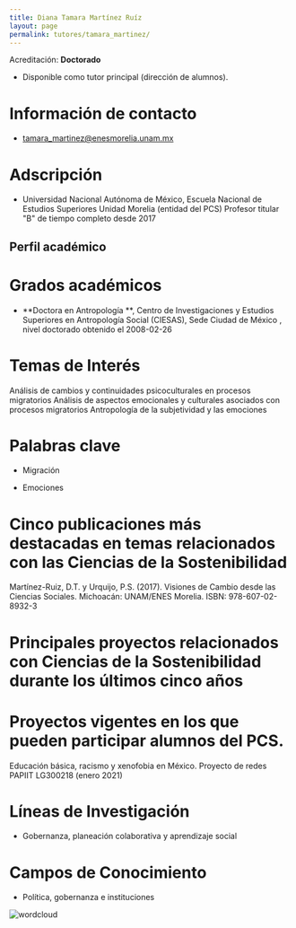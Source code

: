```yaml
---
title: Diana Tamara Martínez Ruíz
layout: page
permalink: tutores/tamara_martinez/
---
```


Acreditación: **Doctorado**


 - Disponible como tutor principal (dirección de alumnos).






# Información de contacto

 - <tamara_martinez@enesmorelia.unam.mx>





# Adscripción


 - Universidad Nacional Autónoma de México, Escuela Nacional de Estudios Superiores Unidad Morelia (entidad del PCS)    Profesor titular &quot;B&quot; de tiempo completo desde 2017
 





## Perfil académico


# Grados académicos


 - **Doctora en Antropología **, Centro de Investigaciones y Estudios Superiores en Antropología Social (CIESAS), Sede Ciudad de México , nivel doctorado obtenido el 2008-02-26




# Temas de Interés

Análisis de cambios y continuidades psicoculturales en procesos migratorios Análisis de aspectos emocionales y culturales asociados con procesos migratorios Antropología de la subjetividad y las emociones



# Palabras clave


 - Migración

 - Emociones




# Cinco publicaciones más destacadas en temas relacionados con las Ciencias de la Sostenibilidad

Martínez-Ruiz, D.T. y Urquijo, P.S. (2017). Visiones de Cambio desde las Ciencias Sociales. Michoacán: UNAM/ENES Morelia. ISBN: 978-607-02-8932-3




# Principales proyectos relacionados con Ciencias de la Sostenibilidad durante los últimos cinco años






# Proyectos vigentes en los que pueden participar alumnos del PCS.

Educación básica, racismo y xenofobia en México. Proyecto de redes PAPIIT LG300218 (enero 2021)




# Líneas de Investigación


 - Gobernanza, planeación colaborativa y aprendizaje social





# Campos de Conocimiento

 - Política, gobernanza e instituciones



![wordcloud](https://sostenibilidad.posgrado.unam.mx/media/perfil-academico/79/wordcloud.png)

